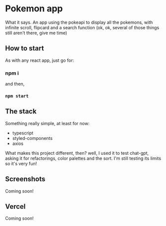 # Pokemon app

What it says. An app using the pokeapi to display all the pokemons, with infinite scroll, flipcard and a search function (ok, ok, several of those things still aren't there, give me time)

## How to start

As with any react app, just go for:

### npm i

and then, 
### `npm start`


## The stack
Something really simple, at least for now:
- typescript
- styled-components
- axios

What makes this project different, then? well, I used it to test chat-gpt, asking it for refactorings, color palettes and the sort. I'm still testing its limits so it's very fun!

## Screenshots

Coming soon!

## Vercel

Coming soon!